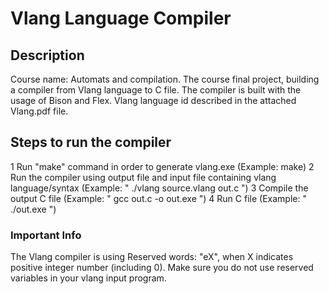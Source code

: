 # Vlang Language Compiler
## Description
Course name: Automats and compilation.
The course final project, building a compiler from Vlang language to C file.
The compiler is built with the usage of Bison and Flex.
Vlang language id described in the attached Vlang.pdf file.

## Steps to run the compiler
1 Run "make" command in order to generate vlang.exe (Example: make)
2 Run the compiler using output file and input file containing vlang language/syntax  (Example: " ./vlang source.vlang out.c ")
3 Compile the output C file (Example: " gcc out.c -o out.exe ")
4 Run C file  (Example: " ./out.exe ")

### Important Info
The Vlang compiler is using Reserved words: "eX", when X indicates positive integer number (including 0).
Make sure you do not use reserved variables in your vlang input program.
